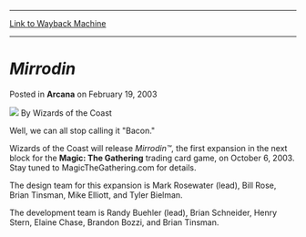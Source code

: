 
---
[Link to Wayback Machine](https://web.archive.org/web/20220625103648/https://magic.wizards.com/en/articles/archive/arcana/mirrodin-2003-02-19)

[_metadata_:author]:- "Wizards of the Coast"
[_metadata_:description]:- "Well, we can all stop calling it `Bacon.` Wizards of the Coast will release Mirrodin™, the first expansion in the next block for the Magic: The Gathering trading card game, on October 6, 2003. Stay tuned to MagicTheGathering.com for details. The design team for this expansion is Mark Rosewater (lead), Bill Rose, Brian Tinsman, Mike Elliott, and Tyler Bielman. The development"
[_metadata_:generator]:- "Drupal 7 (http://drupal.org)"
[_metadata_:node]:- "605241"
[_metadata_:publish_date]:- "2003-02-19"
[_metadata_:source]:- "div-main-content"
[_metadata_:title]:- "Mirrodin"
[_metadata_:wayback_capture_timestamp]:- "2022-06-25 10:36:48"
[_metadata_:wayback_raw_url]:- "https://web.archive.org/web/20220625103648id_/https://magic.wizards.com/en/articles/archive/arcana/mirrodin-2003-02-19"
[_metadata_:wayback_url]:- "https://magic.wizards.com/en/articles/archive/arcana/mirrodin-2003-02-19"
---


*Mirrodin*
==========



 Posted in **Arcana**
 on February 19, 2003 






![](https://media.magic.wizards.com/styles/auth_small/public/images/person/wizards_author.jpg)
By Wizards of the Coast











Well, we can all stop calling it "Bacon."


Wizards of the Coast will release *Mirrodin™*, the first expansion in the next block for the **Magic: The Gathering** trading card game, on October 6, 2003. Stay tuned to MagicTheGathering.com for details.


The design team for this expansion is Mark Rosewater (lead), Bill Rose, Brian Tinsman, Mike Elliott, and Tyler Bielman.


The development team is Randy Buehler (lead), Brian Schneider, Henry Stern, Elaine Chase, Brandon Bozzi, and Brian Tinsman.








